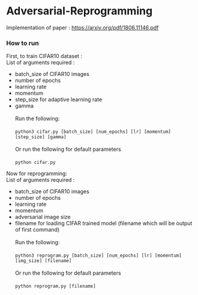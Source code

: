 # Adversarial-Reprogramming

Implementation of paper : https://arxiv.org/pdf/1806.11146.pdf

### How to run

First, to train CIFAR10 dataset :<br>
List of arguments required :<br>
- batch_size of CIFAR10 images
- number of epochs
- learning rate
- momentum
- step_size for adaptive learning rate 
- gamma <br><br>
Run the following:<br><br>
`python3 cifar.py [batch_size] [num_epochs] [lr] [momentum] [step_size] [gamma]`<br><br>
Or run the following for default parameters<br><br>
`python cifar.py `

Now for reprogramming: <br>
List of arguments required :<br>
- batch_size of CIFAR10 images
- number of epochs
- learning rate
- momentum
- adversarial image size
- filename for loading CIFAR trained model (filename which will be output of first command)<br><br>
Run the following:<br><br>
`python3 reprogram.py [batch_size] [num_epochs] [lr] [momentum] [img_size] [filename]`<br><br>
Or run the following for default parameters<br><br>
`python reprogram.py [filename]`
